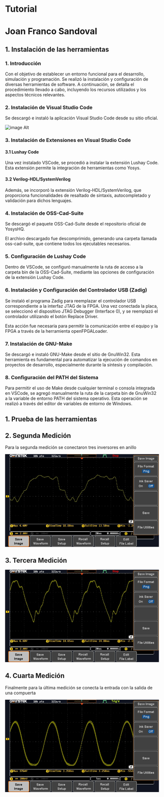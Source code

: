 # Tutorial 

# Joan Franco Sandoval




## 1. Instalación de las herramientas

### 1. Introducción

Con el objetivo de establecer un entorno funcional para el desarrollo, simulación y programación. Se realizó la instalación y configuración de diversas herramientas de software. A continuación, se detalla el procedimiento llevado a cabo, incluyendo los recursos utilizados y los aspectos técnicos relevantes.

### 2. Instalación de Visual Studio Code

Se descargó e instaló la aplicación Visual Studio Code desde su sitio oficial.

![image Alt](https://github.com/joan000001/Tutorial/blob/7470eb4a9a9d85a3db68f90a37483717a8318ed7/1.PNG)


### 3. Instalación de Extensiones en Visual Studio Code
#### 3.1 Lushay Code

Una vez instalado VSCode, se procedió a instalar la extensión Lushay Code. Esta extensión permite la integración de herramientas como Yosys.

#### 3.2 Verilog-HDL/SystemVerilog

Además, se incorporó la extensión Verilog-HDL/SystemVerilog, que proporciona funcionalidades de resaltado de sintaxis, autocompletado y validación para dichos lenguajes.

### 4. Instalación de OSS-Cad-Suite

Se descargó el paquete OSS-Cad-Suite desde el repositorio oficial de YosysHQ.

El archivo descargado fue descomprimido, generando una carpeta llamada oss-cad-suite, que contiene todos los ejecutables necesarios.

### 5. Configuración de Lushay Code

Dentro de VSCode, se configuró manualmente la ruta de acceso a la carpeta bin de la OSS-Cad-Suite, mediante las opciones de configuración de la extensión Lushay Code.

### 6. Instalación y Configuración del Controlador USB (Zadig)

Se instaló el programa Zadig para reemplazar el controlador USB correspondiente a la interfaz JTAG de la FPGA. Una vez conectada la placa, se seleccionó el dispositivo JTAG Debugger (Interface 0), y se reemplazó el controlador utilizando el botón Replace Driver.

Esta acción fue necesaria para permitir la comunicación entre el equipo y la FPGA a través de la herramienta openFPGALoader.

### 7. Instalación de GNU-Make

Se descargó e instaló GNU-Make desde el sitio de GnuWin32. Esta herramienta es fundamental para automatizar la ejecución de comandos en proyectos de desarrollo, especialmente durante la síntesis y compilación.

### 8. Configuración del PATH del Sistema

Para permitir el uso de Make desde cualquier terminal o consola integrada en VSCode, se agregó manualmente la ruta de la carpeta bin de GnuWin32 a la variable de entorno PATH del sistema operativo. Esta operación se realizó a través del editor de variables de entorno de Windows.

## 1. Prueba de las herramientas







## 2. Segunda Medición

Para la segunda medición se conectaron tres inversores en anillo

![image Alt](https://github.com/joan000001/Primer-Proyecto-/blob/d37ef954bff2eb33884548af25516067fe7d2bd9/tercera.jpeg)



## 3. Tercera Medición


![image Alt](https://github.com/joan000001/Primer-Proyecto-/blob/d37ef954bff2eb33884548af25516067fe7d2bd9/cuarta.jfif)



## 4. Cuarta Medición


Finalmente para la última medición se conecta la entrada con la salida de una compuerta 

![image Alt](https://github.com/joan000001/Primer-Proyecto-/blob/d37ef954bff2eb33884548af25516067fe7d2bd9/quinta.jfif)





